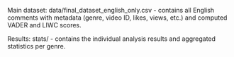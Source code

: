 Main dataset: data/final_dataset_english_only.csv - contains all English comments with metadata (genre, video ID, likes, views, etc.) and computed VADER and LIWC scores.

Results: stats/ - contains the individual analysis results and aggregated statistics per genre.
